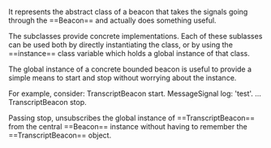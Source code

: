 It represents the abstract class of a beacon that takes the signals going through the ==Beacon== and actually does something useful.

The subclasses provide concrete implementations. Each of these sublasses can be used both by directly instantiating the class, or by using the ==instance== class variable which holds a global instance of that class.

The global instance of a concrete bounded beacon is useful to provide a simple means to start and stop without worrying about the instance.

For example, consider:
	TranscriptBeacon start.
	MessageSignal log: 'test'.
	...
	TranscriptBeacon stop.
	
Passing stop, unsubscribes the global instance of ==TranscriptBeacon== from the central ==Beacon== instance without having to remember the ==TranscriptBeacon== object.